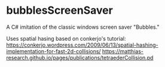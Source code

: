 # bubblesScreenSaver
A C# imitation of the classic windows screen saver "Bubbles." 

Uses spatial hasing based on conkerjo's tutorial:
https://conkerjo.wordpress.com/2009/06/13/spatial-hashing-implementation-for-fast-2d-collisions/
https://matthias-research.github.io/pages/publications/tetraederCollision.pd

